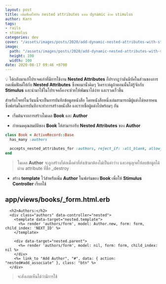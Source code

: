 ```yaml
---
layout: post
title: เพิ่มฟิลด์ใหักับ nested attributes แบบ dynamic ด้วย stimulus
author: Karn
tags:
- rails
- stimulus
categories: dev
cover: "/assets/images/posts/2020/add-dynamic-nested-attributes-with-stimulus/cover.png"
image:
  path: "/assets/images/posts/2020/add-dynamic-nested-attributes-with-stimulus/cover.png"
  height: 100
  width: 100
date: 2020-08-17 09:46 +0700
---
```

💡 ได้กลับมาแก้โปรเจคเก่าที่มีการใช้งาน **Nested Attributes** ก็ปรากฏว่ามันมีบัคในส่วนของการกดเพิ่มฟิลด์ให้กับ **Nested Attributes** ซึ่งพอมานั่งคิดๆ วิเคราะห์ดูถ้าตอนนั้นได้รู้จักกับ **Stimulus** และนำมาใช้ในโปรเจคก็คงจะช่วยให้พัฒนาได้ง่าย และรวดเร็วขึ้น<!-- more -->

สำหรับโจทย์ในวันนนี้จะเป็นการบันทึกข้อมูลหนังสือ โดยหนังสือหนึ่งเล่มสามารถมีผู้แต่งได้หลายคน ซึ่งฟอร์มในการบันทึกจะทำการสร้างหนังสือ และรายชื่อผู้แต่งไปพร้อมๆ กัน

- เริ่มต้นจากการสร้างโมเดล **Book** และ **Author**

- กำหนดคุณสมบัติของ **Book** ให้สามารถรับ **Nested Attributes** ของ **Author**

```ruby
class Book < ActiveRecord::Base
  has_many :authors

  accepts_nested_attributes_for :authors, reject_if: :all_blank, allow_destroy: true
end
```

> โมเดล **Author** จะถูกสร้างก็ต่อเมื่อค่าที่ส่งเข้ามาต้องไม่เป็นค่าว่าง และอนุญาตให้ลบข้อมูลได้ผ่าน attribute ที่ชื่อ _destroy

- สร้าง **template** ไว้สำหรับเพิ่ม **Author** ในฟอร์มของ **Book** เพื่อให้ **Stimulus Controller** เรียกใช้


## app/views/books/_form.html.erb

```erb
  <h2>Authors:</h2>
  <div class="authors" data-controller="nested">
    <template data-target="nested.template">
      <%= render 'authors/form', model: Author.new, form: form, child_index: 'NEXT_ID' %>
    </template>

    <div data-target="nested.parent">
      <%= render 'authors/form', model: nil, form: form, child_index: nil %>
    </div>
    <%= link_to "Add Author", "#", data: { action: "nested#add_associate" }, class: "btn" %>
  </div>
```

> จะสังเกตเห็นได้ว่ามีการใช้ <template /> ในการเก็บแม่แบบสำหรับการสร้างฟอร์มแบบ dynamic

- สร้าง **Stimulus Controller** ในการเพิ่มฟิลด์ของ **Author** แบบ dynamic

## app/javascripts/controllers/nested_controller.js

```javascript
import { Controller } from "stimulus"

export default class extends Controller {
  static targets = [ "template", "parent" ]

  add_associate(event) {
    event.preventDefault()

    var content = this.templateTarget.innerHTML.replace(/NEXT_ID/g, new Date().getTime())
    this.parentTarget.insertAdjacentHTML('beforeend', content)
  }
}
```

> ทันทีที่เกิดเหตุการณ์ `add_associate` โปรแกรมจะทำการดึงฟอร์มแม่แบบที่จะสร้างขึ้นมาและแทนที่ข้อความ `NEXT_ID` ด้วย timestamp และนำไปใส่เพิ่มในจุดที่ระบุไว้

- ปรับแก้ไขฟอร์มสำหรับการสร้าง **Author**

## app/views/authors/_form.html.erb

```erb
  <%= form.fields_for :authors, model, child_index: child_index, class: "-form" do |author_fields|%>
    <div class="form-group">
      <%= author_fields.label :full_name, class: "form-label col-2" %>
      <%= author_fields.text_field :full_name, class: "form-input col-7" %>
      <label class="form-checkbox col-2 mx-2">
        <%= author_fields.check_box :_destroy, class: "form-checkbox" %>
        <i class="form-icon"></i> Delete
      </label>
    </div>
  <% end %>
```

- ทดสอบผลลัพท์กันดู

![ตัวอย่าง](/assets/images/posts/2020/add-dynamic-nested-attributes-with-stimulus/example.gif)

## References
- [https://api.rubyonrails.org/classes/ActiveRecord/NestedAttributes/ClassMethods.html](https://api.rubyonrails.org/classes/ActiveRecord/NestedAttributes/ClassMethods.html)
- [https://www.driftingruby.com/episodes/nested-forms-from-scratch-with-stimulusjs](https://www.driftingruby.com/episodes/nested-forms-from-scratch-with-stimulusjs)
